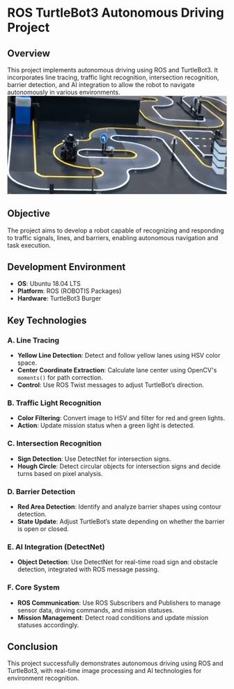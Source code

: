 # ROS TurtleBot3 Autonomous Driving Project

## Overview
This project implements autonomous driving using ROS and TurtleBot3. It incorporates line tracing, traffic light recognition, intersection recognition, barrier detection, and AI integration to allow the robot to navigate autonomously in various environments.
![](https://raw.githubusercontent.com/felixkim0719/Turtlebot3/main/ROS.jpg)
## Objective
The project aims to develop a robot capable of recognizing and responding to traffic signals, lines, and barriers, enabling autonomous navigation and task execution.

## Development Environment
- **OS**: Ubuntu 18.04 LTS
- **Platform**: ROS (ROBOTIS Packages)
- **Hardware**: TurtleBot3 Burger

## Key Technologies
### A. Line Tracing
- **Yellow Line Detection**: Detect and follow yellow lanes using HSV color space.
- **Center Coordinate Extraction**: Calculate lane center using OpenCV's `moments()` for path correction.
- **Control**: Use ROS Twist messages to adjust TurtleBot’s direction.

### B. Traffic Light Recognition
- **Color Filtering**: Convert image to HSV and filter for red and green lights.
- **Action**: Update mission status when a green light is detected.

### C. Intersection Recognition
- **Sign Detection**: Use DetectNet for intersection signs.
- **Hough Circle**: Detect circular objects for intersection signs and decide turns based on pixel analysis.

### D. Barrier Detection
- **Red Area Detection**: Identify and analyze barrier shapes using contour detection.
- **State Update**: Adjust TurtleBot’s state depending on whether the barrier is open or closed.

### E. AI Integration (DetectNet)
- **Object Detection**: Use DetectNet for real-time road sign and obstacle detection, integrated with ROS message passing.

### F. Core System
- **ROS Communication**: Use ROS Subscribers and Publishers to manage sensor data, driving commands, and mission statuses.
- **Mission Management**: Detect road conditions and update mission statuses accordingly.

## Conclusion
This project successfully demonstrates autonomous driving using ROS and TurtleBot3, with real-time image processing and AI technologies for environment recognition.
